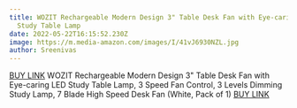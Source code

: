 ```yaml
---
title: WOZIT Rechargeable Modern Design 3" Table Desk Fan with Eye-caring LED
  Study Table Lamp
date: 2022-05-22T16:15:52.230Z
image: https://m.media-amazon.com/images/I/41vJ6930NZL.jpg
author: Sreenivas
---
```

[BUY LINK](https://amzn.to/3PCNfcE)
WOZIT Rechargeable Modern Design 3" Table Desk Fan with Eye-caring LED Study Table Lamp, 3 Speed Fan Control, 3 Levels Dimming Study Lamp, 7 Blade High Speed Desk Fan (White, Pack of 1)
[BUY LINK](https://amzn.to/3PCNfcE)